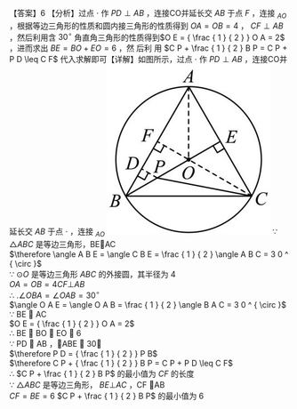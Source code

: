【答案】6
【分析】过点 $\cdot$ 作 $P D \perp A B$ ，连接CO并延长交 $A B$ 于点 $F$ ，连接 $_ { A O }$ ，根据等边三角形的性质和圆内接三角形的性质得到 $O A = O B = 4$ ， $C F \perp A B$ ，然后利用含 $3 0 ^ { \circ }$ 角直角三角形的性质得到$O E = { \frac { 1 } { 2 } } O A = 2$ ，进而求出 $B E = B O + E O = 6$ ，然 后利 用 $C P + \frac { 1 } { 2 } B P = C P + P D \leq C F$ 代入求解即可【详解】如图所示，过点 $\cdot$ 作 $P D \perp A B$ ，连接CO并延长交 $A B$ 于点 $\cdot$ ，连接 $_ { A O }$
![](<../../qs_image_DB/专题2-5_最值模型之阿氏圆与胡不归（解析版）/d91db89bc92993ae0091ca76f3ea7530299a36cfbc0321b929ab6f50ef378c9a.jpg>)
∵ ${ \triangle A B C }$ 是等边三角形，BEAC  
$\therefore \angle A B E = \angle C B E = \frac { 1 } { 2 } \angle A B C = 3 0 ^ { \circ }$   
∵ $\odot O$ 是等边三角形 $A B C$ 的外接圆，其半径为 4  
$O A = O B = 4 C F \bot A B$   
∴ $. \angle O B A = \angle O A B = 3 0 ^ { \circ }$   
$\angle O A E = \angle O A B = \frac { 1 } { 2 } \angle B A C = 3 0 ^ { \circ }$   
∵ BE  AC  
$O E = { \frac { 1 } { 2 } } O A = 2$   
∴ BE  BO  EO  6  
∵ PD  AB ，ABE  30  
$\therefore P D = { \frac { 1 } { 2 } } P B$   
$\therefore C P + { \frac { 1 } { 2 } } B P = C P + P D \leq C F$   
∴ $C P + \frac { 1 } { 2 } B P$ 的最小值为 $C F$ 的长度  
∵ ${ \triangle A B C }$ 是等边三角形， $B E \bot A C$ ，CF AB  
$C F = B E = 6$ $C P + \frac { 1 } { 2 } B P$ 的最小值为 6
